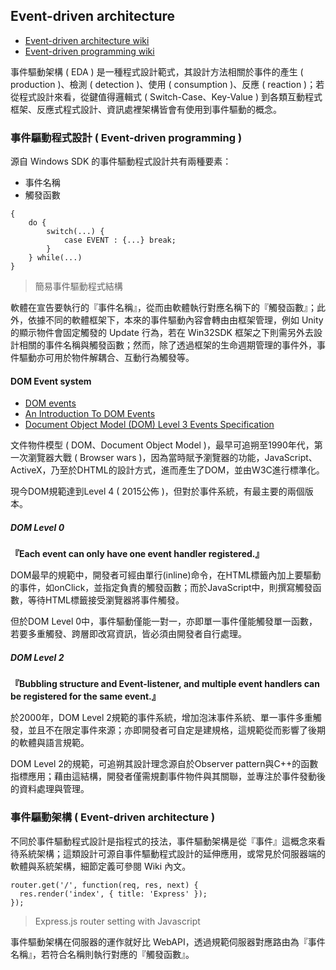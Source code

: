 ## Event-driven architecture

+ [Event-driven architecture wiki](https://en.wikipedia.org/wiki/Event-driven_architecture)
+ [Event-driven programming wiki](https://en.wikipedia.org/wiki/Event-driven_programming)

事件驅動架構 ( EDA ) 是一種程式設計範式，其設計方法相關於事件的產生 ( production )、檢測 ( detection )、使用 ( consumption )、反應 ( reaction )；若從程式設計來看，從鍵值得邏輯式 ( Switch-Case、Key-Value ) 到各類互動程式框架、反應式程式設計、資訊處裡架構皆會有使用到事件驅動的概念。

### 事件驅動程式設計 ( Event-driven programming )

源自 Windows SDK 的事件驅動程式設計共有兩種要素：

+ 事件名稱
+ 觸發函數

```
{
	do {
		switch(...) {
			case EVENT : {...} break;
		}
	} while(...)
}
```
> 簡易事件驅動程式結構

軟體在宣告要執行的『事件名稱』，從而由軟體執行對應名稱下的『觸發函數』；此外，依據不同的軟體框架下，本來的事件驅動內容會轉由由框架管理，例如 Unity 的顯示物件會固定觸發的 Update 行為，若在 Win32SDK 框架之下則需另外去設計相關的事件名稱與觸發函數；然而，除了透過框架的生命週期管理的事件外，事件驅動亦可用於物件解耦合、互動行為觸發等。

#### DOM Event system

+ [DOM events](https://en.wikipedia.org/wiki/DOM_events)
+ [An Introduction To DOM Events](https://www.smashingmagazine.com/2013/11/an-introduction-to-dom-events/)
+ [Document Object Model (DOM) Level 3 Events Specification](https://www.w3.org/TR/2013/WD-DOM-Level-3-Events-20131105/)

文件物件模型 ( DOM、Document Object Model )，最早可追朔至1990年代，第一次瀏覽器大戰 ( Browser wars )，因為當時賦予瀏覽器的功能，JavaScript、ActiveX，乃至於DHTML的設計方式，進而產生了DOM，並由W3C進行標準化。

現今DOM規範達到Level 4 ( 2015公佈 )，但對於事件系統，有最主要的兩個版本。

##### DOM Level 0

**『Each event can only have one event handler registered.』**

DOM最早的規範中，開發者可經由單行(inline)命令，在HTML標籤內加上要驅動的事件，如onClick，並指定負責的觸發函數；而於JavaScript中，則撰寫觸發函數，等待HTML標籤接受瀏覽器將事件觸發。

但於DOM Level 0中，事件驅動僅能一對一，亦即單一事件僅能觸發單一函數，若要多重觸發、跨層即改寫資訊，皆必須由開發者自行處理。

##### DOM Level 2

**『Bubbling structure and Event-listener, and multiple event handlers can be registered for the same event.』**

於2000年，DOM Level 2規範的事件系統，增加泡沫事件系統、單一事件多重觸發，並且不在限定事件來源；亦即開發者可自定是建規格，這規範從而影響了後期的軟體與語言規範。

DOM Level 2的規範，可追朔其設計理念源自於Observer pattern與C++的函數指標應用；藉由這結構，開發者僅需規劃事件物件與其關聯，並專注於事件發動後的資料處理與管理。

### 事件驅動架構 ( Event-driven architecture )

不同於事件驅動程式設計是指程式的技法，事件驅動架構是從『事件』這概念來看待系統架構；這類設計可源自事件驅動程式設計的延伸應用，或常見於伺服器端的軟體與系統架構，細節定義可參閱 Wiki 內文。

```
router.get('/', function(req, res, next) {
  res.render('index', { title: 'Express' });
});
```
> Express.js router setting with Javascript

事件驅動架構在伺服器的運作就好比 WebAPI，透過規範伺服器對應路由為『事件名稱』，若符合名稱則執行對應的『觸發函數』。
